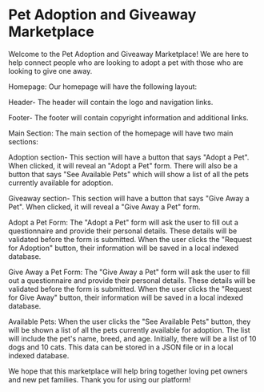 # Pet Adoption and Giveaway Marketplace

Welcome to the Pet Adoption and Giveaway Marketplace! We are here to help connect people who are looking to adopt a pet with those who are looking to give one away.

Homepage:
Our homepage will have the following layout:

Header-
The header will contain the logo and navigation links.

Footer-
The footer will contain copyright information and additional links.

Main Section:
The main section of the homepage will have two main sections:

Adoption section- This section will have a button that says "Adopt a Pet". When clicked, it will reveal an "Adopt a Pet" form. There will also be a button that says "See Available Pets" which will show a list of all the pets currently available for adoption.

Giveaway section- This section will have a button that says "Give Away a Pet". When clicked, it will reveal a "Give Away a Pet" form.

Adopt a Pet Form:
The "Adopt a Pet" form will ask the user to fill out a questionnaire and provide their personal details. These details will be validated before the form is submitted. When the user clicks the "Request for Adoption" button, their information will be saved in a local indexed database.

Give Away a Pet Form:
The "Give Away a Pet" form will ask the user to fill out a questionnaire and provide their personal details. These details will be validated before the form is submitted. When the user clicks the "Request for Give Away" button, their information will be saved in a local indexed database.

Available Pets:
When the user clicks the "See Available Pets" button, they will be shown a list of all the pets currently available for adoption. The list will include the pet's name, breed, and age. Initially, there will be a list of 10 dogs and 10 cats. This data can be stored in a JSON file or in a local indexed database.

We hope that this marketplace will help bring together loving pet owners and new pet families. Thank you for using our platform!
